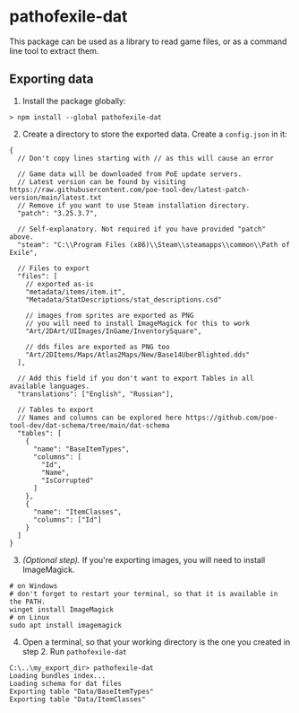 # pathofexile-dat

This package can be used as a library to read game files,
or as a command line tool to extract them.

## Exporting data

1. Install the package globally:

```
> npm install --global pathofexile-dat
```

2. Create a directory to store the exported data.
Create a `config.json` in it:

```jsonc
{
  // Don't copy lines starting with // as this will cause an error

  // Game data will be downloaded from PoE update servers.
  // Latest version can be found by visiting https://raw.githubusercontent.com/poe-tool-dev/latest-patch-version/main/latest.txt
  // Remove if you want to use Steam installation directory.
  "patch": "3.25.3.7",

  // Self-explanatory. Not required if you have provided "patch" above.
  "steam": "C:\\Program Files (x86)\\Steam\\steamapps\\common\\Path of Exile",

  // Files to export
  "files": [
    // exported as-is
    "metadata/items/item.it",
    "Metadata/StatDescriptions/stat_descriptions.csd"

    // images from sprites are exported as PNG
    // you will need to install ImageMagick for this to work
    "Art/2DArt/UIImages/InGame/InventorySquare",

    // dds files are exported as PNG too
    "Art/2DItems/Maps/Atlas2Maps/New/Base14UberBlighted.dds"
  ],

  // Add this field if you don't want to export Tables in all available languages.
  "translations": ["English", "Russian"],

  // Tables to export
  // Names and columns can be explored here https://github.com/poe-tool-dev/dat-schema/tree/main/dat-schema
  "tables": [
    {
      "name": "BaseItemTypes",
      "columns": [
        "Id",
        "Name",
        "IsCorrupted"
      ]
    },
    {
      "name": "ItemClasses",
      "columns": ["Id"]
    }
  ]
}
```

3. _(Optional step)._ If you're exporting images, you will need to install ImageMagick.

```
# on Windows
# don't forget to restart your terminal, so that it is available in the PATH.
winget install ImageMagick
# on Linux
sudo apt install imagemagick
```

4. Open a terminal, so that your working directory is the one you created in step 2. Run `pathofexile-dat`

```
C:\..\my_export_dir> pathofexile-dat
Loading bundles index...
Loading schema for dat files
Exporting table "Data/BaseItemTypes"
Exporting table "Data/ItemClasses"
```
